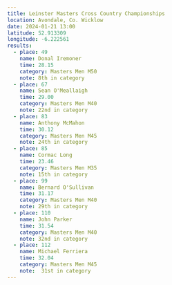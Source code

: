 ```yaml
---
title: Leinster Masters Cross Country Championships
location: Avondale, Co. Wicklow
date: 2024-01-21 13:00
latitude: 52.913309
longitude: -6.222561
results:
  - place: 49
    name: Donal Iremoner
    time: 28.15
    category: Masters Men M50
    note: 8th in category
  - place: 67
    name: Sean O'Meallaigh
    time: 29.00
    category: Masters Men M40
    note: 22nd in category
  - place: 83
    name: Anthony McMahon
    time: 30.12
    category: Masters Men M45
    note: 24th in category
  - place: 85
    name: Cormac Long 
    time: 23.46
    category: Masters Men M35
    note: 15th in category
  - place: 99
    name: Bernard O'Sullivan
    time: 31.17
    category: Masters Men M40
    note: 29th in category
  - place: 110
    name: John Parker
    time: 31.54
    category: Masters Men M40
    note: 32nd in category
  - place: 112
    name: Michael Ferriera 
    time: 32.04
    category: Masters Men M45
    note:  31st in category
---
```

